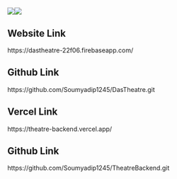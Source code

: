 # <img src = "https://i.imgur.com/0rjUN5f.png" ><img src = "https://i.imgur.com/Gjq8fUQ.png" >
<h2>Website Link</h2> https://dastheatre-22f06.firebaseapp.com/
<h2>Github Link</h2> https://github.com/Soumyadip1245/DasTheatre.git
<h2>Vercel Link</h2> https://theatre-backend.vercel.app/
<h2>Github Link</h2> https://github.com/Soumyadip1245/TheatreBackend.git


